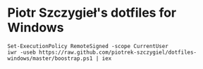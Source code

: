 ﻿# Piotr Szczygieł's dotfiles for Windows

```
Set-ExecutionPolicy RemoteSigned -scope CurrentUser
iwr -useb https://raw.github.com/piotrek-szczygiel/dotfiles-windows/master/boostrap.ps1 | iex
```
